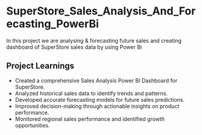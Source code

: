 # SuperStore_Sales_Analysis_And_Forecasting_PowerBi
In this project we are analysing & forecasting future sales and creating dashboard of SuperStore sales data by using Power Bi

## Project Learnings
 - Created a comprehensive Sales Analysis Power BI Dashboard for SuperStore.
 - Analyzed historical sales data to identify trends and patterns.
 - Developed accurate forecasting models for future sales predictions.
 - Improved decision-making through actionable insights on product performance.
 - Monitored regional sales performance and identified growth opportunities.
